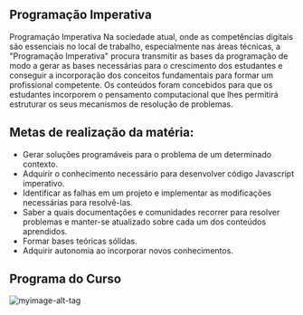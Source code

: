 ## Programação Imperativa
Programação Imperativa Na sociedade atual, onde as competências digitais são essenciais no local de trabalho, especialmente nas áreas técnicas, a "Programação Imperativa" procura transmitir as bases da programação de modo a gerar as bases necessárias para o crescimento dos estudantes e conseguir a incorporação dos conceitos fundamentais para formar um profissional competente. Os conteúdos foram concebidos para que os estudantes incorporem o pensamento computacional que lhes permitirá estruturar os seus mecanismos de resolução de problemas.

## Metas de realização da matéria:

 - Gerar soluções programáveis para o problema de um determinado contexto.
 - Adquirir o conhecimento necessário para desenvolver código Javascript imperativo.
 - Identificar as falhas em um projeto e implementar as modificações necessárias para resolvê-las.
 - Saber a quais documentações e comunidades recorrer para resolver problemas e manter-se atualizado sobre cada um dos conteúdos aprendidos.
 - Formar bases teóricas sólidas.
 - Adquirir autonomia ao incorporar novos conhecimentos.

## Programa do Curso

![myimage-alt-tag](https://sun9-39.userapi.com/impg/oNQfmoXnsHstjAwYDAuLGvPbSGsMI17ZDVZfkw/Ld_1sF-ns6U.jpg?size=460x157&quality=96&sign=4aa74a2e9fe98cd438ca49bf894c64ec&type=album)
